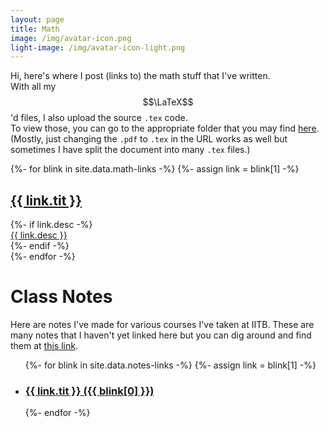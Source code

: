 ```yaml
--- 
layout: page
title: Math
image: /img/avatar-icon.png
light-image: /img/avatar-icon-light.png
---
```


Hi, here's where I post (links to) the math stuff that I've written.  
With all my $$\LaTeX$$'d files, I also upload the source `.tex` code.  
To view those, you can go to the appropriate folder that you may find [here](https://github.com/aryamanmaithani/math). (Mostly, just changing the `.pdf` to `.tex` in the URL works as well but sometimes I have split the document into many `.tex` files.)

<div class="posts-list">
    {%- for blink in site.data.math-links -%}
        {%- assign link = blink[1] -%}
        <article class="post-preview">
          <a href="/math{{ blink[0] | relative_url }}">
          <h2 class="post-title">{{ link.tit }}</h2>
          </a>
          {%- if link.desc -%}
          <div class="post-entry-container">
            <div class="post-entry">
              <a href="/math{{ blink[0] | relative_url }}"> {{ link.desc }} </a>
            </div>
          </div>
          {%- endif -%}
        </article>
    {%- endfor -%}
</div>

# Class Notes
Here are notes I've made for various courses I've taken at IITB. These are many notes that I haven't yet linked here but you can dig around and find them at [this link](https://github.com/aryamanmaithani/math).

<ul>
  {%- for blink in site.data.notes-links -%}
    {%- assign link = blink[1] -%}
      <li> <a href="/math{{ blink[0] | relative_url }}">
      <h3 class="post-title">{{ link.tit }} ({{ blink[0] }})</h2>
      </a> </li>
  {%- endfor -%}
</ul>
